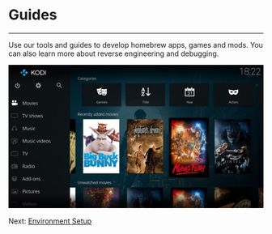 # Guides

---

Use our tools and guides to develop homebrew apps, games and mods. 
You can also learn more about reverse engineering and debugging.

![Kodi](../../../img/screenshots/kodi-recently-added.jpg)

Next: [Environment Setup](/develop/guides/env-setup)